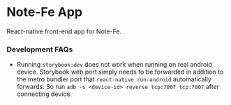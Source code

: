# Note-Fe App
React-native front-end app for Note-Fe.

### Development FAQs
- Running `storybook:dev` does not work when running on real android device.
  Storybook web port simply needs to be forwarded in addition to the metro bundler
  port that `react-native run-android` automatically forwards.
  So run `adb -s <device-id> reverse tcp:7007 tcp:7007` after connecting device.